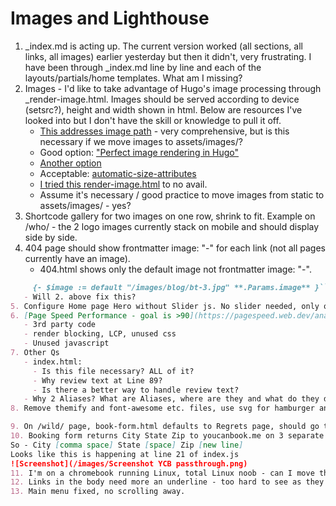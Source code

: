 # Images and Lighthouse

1. _index.md is acting up. The current version worked (all sections, all links, all images) earlier yesterday but then it didn't, very frustrating. I have been through \_index.md line by line and each of the layouts/partials/home templates. What am I missing?
2. Images - I'd like to take advantage of Hugo's image processing through _render-image.html. Images should be served according to device (setsrc?), height and width shown in html. Below are resources I've looked into but I don't have the skill or knowledge to pull it off.
   - [This addresses image path](https://www.veriphor.com/articles/link-and-image-render-hooks/) - very comprehensive, but is this necessary if we move images to assets/images/?
   - Good option: ["Perfect image rendering in Hugo"](https://ryanfleck.ca/2023/perfected-image-rendering-in-hugo/)
   - [Another option](https://christianoliff.com/blog/markdown-render-hooks-in-hugo/)
   - Acceptable: [automatic-size-attributes](https://werat.dev/blog/automatic-image-size-attributes-in-hugo/)
   - [I tried this render-image.html](_default/_markup/render-image.html) to no avail.
   - Assume it's necessary / good practice to move images from static to assets/images/ - yes?
3. Shortcode gallery for two images on one row, shrink to fit. Example on /who/ - the 2 logo images currently stack on mobile and should display side by side.
4. 404 page should show frontmatter image: "-" for each link (not all pages currently have an image).
   - 404.html shows only the default image not frontmatter image: "-".
```markdown
     {- $image := default "/images/blog/bt-3.jpg" **.Params.image** }```
   - Will 2. above fix this?  
5. Configure Home page Hero without Slider js. No slider needed, only one hero image.
6. [Page Speed Performance - goal is >90](https://pagespeed.web.dev/analysis/https-www-crestwoodpainting-com-interior-painter-kansas-city/73ivwaj12v?form_factor=mobile)
   - 3rd party code
   - render blocking, LCP, unused css
   - Unused javascript
7. Other Qs
   - index.html:
     - Is this file necessary? ALL of it?
     - Why review text at Line 89?
     - Is there a better way to handle review text?
   - Why 2 Aliases? What are Aliases, where are they and what do they do? ![pic](https://github.com/boetiusj/hugo-dev/blob/main/static/images/Aliases.png).
8. Remove themify and font-awesome etc. files, use svg for hamburger and social icons, color dark gray. SVG files are in images/svg.

9. On /wild/ page, book-form.html defaults to Regrets page, should go to wildcard booking page just like call-center booking page goes to call-center.
10. Booking form returns City State Zip to youcanbook.me on 3 separate rows. Can you make all one row: City, Sate Zip?
So - City [comma space] State [space] Zip [new line]
Looks like this is happening at line 21 of index.js
![Screenshot](/images/Screenshot YCB passthrough.png)
11. I'm on a chromebook running Linux, total Linux noob - can I move the current Hugo folder (hugo-dev) /Linux files/hugo/hugo-dev up under Linux Files? Can I rename the new folder as I wish without upsetting anything?
12. Links in the body need more an underline - too hard to see as they are now. How about dotted, same theme red primary color. BUT, not for links in the header, footer, etc.
13. Main menu fixed, no scrolling away.
